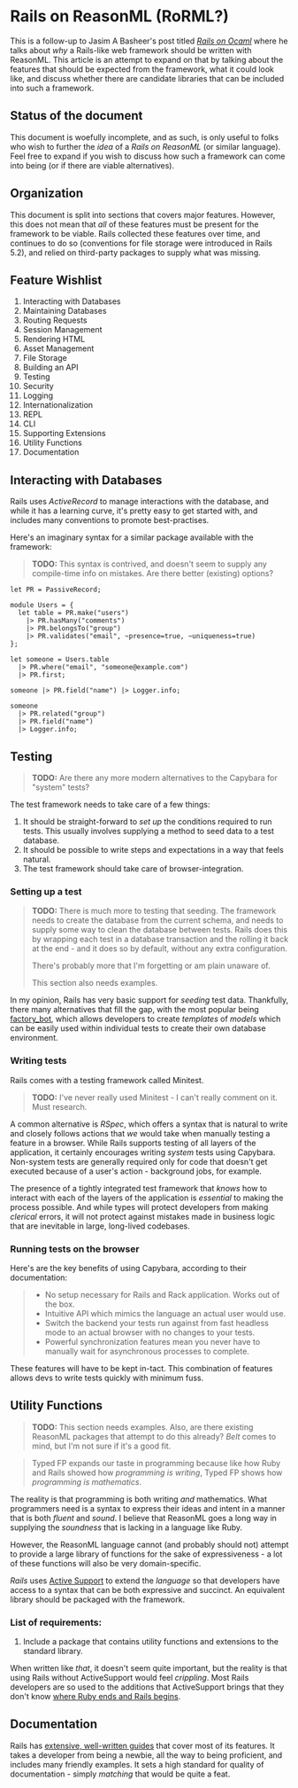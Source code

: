 # Rails on ReasonML (RoRML?)

This is a follow-up to Jasim A Basheer's post titled [_Rails on Ocaml_](https://protoship.io/blog/rails-on-ocaml/) where he talks about _why_ a Rails-like web framework should be written with ReasonML. This article is an attempt to expand on that by talking about the features that should be expected from the framework, what it could look like, and discuss whether there are candidate libraries that can be included into such a framework.

## Status of the document

This document is woefully incomplete, and as such, is only useful to folks who wish to further the _idea_ of a _Rails on ReasonML_ (or similar language). Feel free to expand if you wish to discuss how such a framework can come into being (or if there are viable alternatives).

## Organization

This document is split into sections that covers major features. However, this does not mean that _all_ of these features must be present for the framework to be viable. Rails collected these features over time, and continues to do so (conventions for file storage were introduced in Rails 5.2), and relied on third-party packages to supply what was missing.

## Feature Wishlist

1. Interacting with Databases
2. Maintaining Databases
3. Routing Requests
4. Session Management
5. Rendering HTML
6. Asset Management
7. File Storage
8. Building an API
9. Testing
10. Security
11. Logging
12. Internationalization
13. REPL
14. CLI
15. Supporting Extensions
16. Utility Functions
17. Documentation

## Interacting with Databases

Rails uses _ActiveRecord_ to manage interactions with the database, and while it has a learning curve, it's pretty easy to get started with, and includes many conventions to promote best-practises.

Here's an imaginary syntax for a similar package available with the framework:

> **TODO:** This syntax is contrived, and doesn't seem to supply any compile-time info on mistakes. Are there better (existing) options?

```reason
let PR = PassiveRecord;

module Users = {
  let table = PR.make("users")
    |> PR.hasMany("comments")
    |> PR.belongsTo("group")
    |> PR.validates("email", ~presence=true, ~uniqueness=true)
};

let someone = Users.table
  |> PR.where("email", "someone@example.com")
  |> PR.first;

someone |> PR.field("name") |> Logger.info;

someone
  |> PR.related("group")
  |> PR.field("name")
  |> Logger.info;
```

## Testing

> **TODO:** Are there any more modern alternatives to the Capybara for "system" tests?

The test framework needs to take care of a few things:

1. It should be straight-forward to _set up_ the conditions required to run tests. This usually involves supplying a method to seed data to a test database.
2. It should be possible to write steps and expectations in a way that feels natural.
3. The test framework should take care of browser-integration.

### Setting up a test


> **TODO:** There is much more to testing that seeding. The framework needs to create the database from the current schema, and needs to supply some way to clean the database between tests. Rails does this by wrapping each test in a database transaction and the rolling it back at the end - and it does so by default, without any extra configuration.
>
> There's probably more that I'm forgetting or am plain unaware of.
>
> This section also needs examples.


In my opinion, Rails has very basic support for _seeding_ test data. Thankfully, there many alternatives that fill the gap, with the most popular being [factory_bot](https://github.com/thoughtbot/factory_bot), which allows developers to create _templates_ of _models_ which can be easily used within individual tests to create their own database environment.

### Writing tests

Rails comes with a testing framework called Minitest.

> **TODO:**  I've never really used Minitest - I can't really comment on it. Must research.

A common alternative is _RSpec_, which offers a syntax that is natural to write and closely follows actions that _we_ would take when manually testing a feature in a browser. While Rails supports testing of all layers of the application, it certainly encourages writing _system_ tests using Capybara. Non-system tests are generally required only for code that doesn't get executed because of a user's action - background jobs, for example.

The presence of a tightly integrated test framework that _knows_ how to interact with each of the layers of the application is _essential_ to making the process possible. And while types will protect developers from making _clerical_ errors, it will not protect against mistakes made in business logic that are inevitable in large, long-lived codebases.

### Running tests on the browser

Here's are the key benefits of using Capybara, according to their documentation:

> - No setup necessary for Rails and Rack application. Works out of the box.
> - Intuitive API which mimics the language an actual user would use.
> - Switch the backend your tests run against from fast headless mode to an actual browser with no changes to your tests.
> - Powerful synchronization features mean you never have to manually wait for asynchronous processes to complete.

These features will have to be kept in-tact. This combination of features allows devs to write tests quickly with minimum fuss.

## Utility Functions

> **TODO:** This section needs examples. Also, are there existing ReasonML packages that attempt to do this already? _Belt_ comes to mind, but I'm not sure if it's a good fit.

> Typed FP expands our taste in programming because like how Ruby and Rails showed how _programming is writing_, Typed FP shows how _programming is mathematics_.

The reality is that programming is both writing _and_ mathematics. What programmers need is a syntax to express their ideas and intent in a manner that is both _fluent_ and _sound_. I believe that ReasonML goes a long way in supplying the _soundness_ that is lacking in a language like Ruby.

However, the ReasonML language cannot (and probably should not) attempt to provide a large library of functions for the sake of expressiveness - a lot of these functions will also be very domain-specific.

_Rails_ uses [Active Support](https://guides.rubyonrails.org/active_support_core_extensions.html) to extend the _language_ so that developers have access to a syntax that can be both expressive and succinct. An equivalent library should be packaged with the framework.

### List of requirements:

1. Include a package that contains utility functions and extensions to the standard library.

When written like _that_, it doesn't seem quite important, but the reality is that using Rails without ActiveSupport would feel _crippling_. Most Rails developers are so used to the additions that ActiveSupport brings that they don't know [where Ruby ends and Rails begins](https://railshurts.com/quiz/).

## Documentation

Rails has [extensive, well-written guides](https://guides.rubyonrails.org) that cover most of its features. It takes a developer from being a newbie, all the way to being proficient, and includes many friendly examples. It sets a high standard for quality of documentation - simply _matching_ that would be quite a feat.
